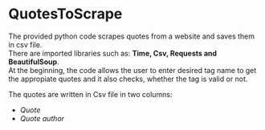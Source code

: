 # QuotesToScrape

The provided python code scrapes quotes from a website and saves them in csv file.  
There are imported libraries such as: **Time, Csv, Requests and BeautifulSoup**.  
At the beginning, the code allows the user to enter desired tag name to get the appropiate quotes and it also checks, whether the tag is valid or not.

The quotes are written in Csv file in two columns:
* *Quote*
* *Quote author*

